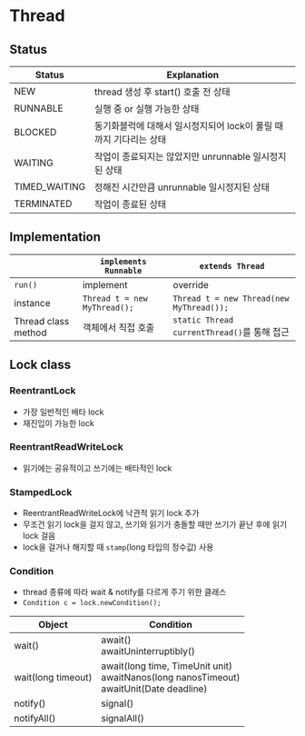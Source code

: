 # Thread

## Status

|Status|Explanation|
|--|--|
|NEW|thread 생성 후 start() 호출 전 상태|
|RUNNABLE|실행 중 or 실행 가능한 상태|
|BLOCKED|동기화블럭에 대해서 일시정지되어 lock이 풀릴 때까지 기다리는 상태|
|WAITING|작업이 종료되지는 않았지만 unrunnable 일시정지된 상태|
|TIMED_WAITING|정해진 시간만큼 unrunnable 일시정지된 상태|
|TERMINATED|작업이 종료된 상태|

## Implementation

||`implements Runnable`|`extends Thread`|
|--|--|--|
|`run()`|implement|override|
|instance|`Thread t = new MyThread();`|`Thread t = new Thread(new MyThread());`|
|Thread class method|객체에서 직접 호출|`static Thread currentThread()`를 통해 접근|

## Lock class

### ReentrantLock
- 가장 일반적인 배타 lock
- 재진입이 가능한 lock

### ReentrantReadWriteLock
- 읽기에는 공유적이고 쓰기에는 배타적인 lock

### StampedLock
- ReentrantReadWriteLock에 낙관적 읽기 lock 추가
- 무조건 읽기 lock을 걸지 않고, 쓰기와 읽기가 충돌할 때만 쓰기가 끝난 후에 읽기 lock 걸음
- lock을 걸거나 해지할 때 `stamp`(long 타입의 정수값) 사용

### Condition
- thread 종류에 따라 wait & notify를 다르게 주기 위한 클래스
- `Condition c = lock.newCondition();`

|Object|Condition|
|--|--|
|wait()|await()<br>awaitUninterruptibly()|
|wait(long timeout)|await(long time, TimeUnit unit)<br>awaitNanos(long nanosTimeout)<br>awaitUnit(Date deadline)|
|notify()|signal()|
|notifyAll()|signalAll()|

